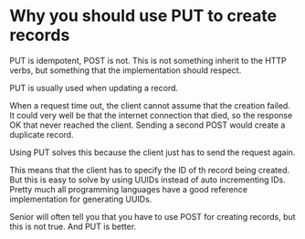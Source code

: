 # Why you should use PUT to create records

PUT is idempotent, POST is not. This is not something inherit to the HTTP verbs, but something that the implementation should respect.

PUT is usually used when updating a record.

When a request time out, the client cannot assume that the creation failed. It could very well be that the internet connection that died, so the response OK that never reached the client. Sending a second POST would create a duplicate record.

Using PUT solves this because the client just has to send the request again.

This means that the client has to specify the ID of th record being created. But this is easy to solve by using UUIDs instead of auto incrementing IDs. Pretty much all programming languages have a good reference implementation for generating UUIDs.

Senior will often tell you that you have to use POST for creating records, but this is not true. And PUT is better.

